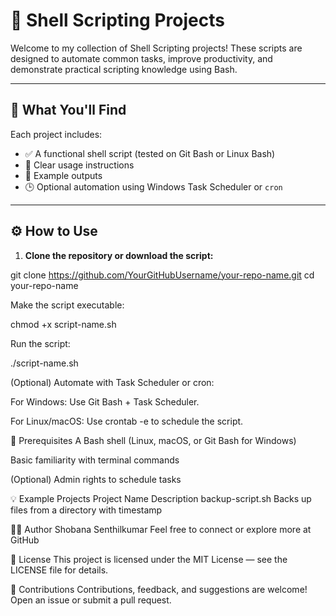 # 🐚 Shell Scripting Projects

Welcome to my collection of Shell Scripting projects! These scripts are designed to automate common tasks, improve productivity, and demonstrate practical scripting knowledge using Bash.

---


## 📌 What You'll Find

Each project includes:

- ✅ A functional shell script (tested on Git Bash or Linux Bash)
- 📄 Clear usage instructions
- 🧪 Example outputs
- 🕒 Optional automation using Windows Task Scheduler or `cron`

---


## ⚙️ How to Use

1. **Clone the repository or download the script:**

git clone https://github.com/YourGitHubUsername/your-repo-name.git
cd your-repo-name


Make the script executable:

chmod +x script-name.sh

Run the script:

./script-name.sh

(Optional) Automate with Task Scheduler or cron:

For Windows: Use Git Bash + Task Scheduler.

For Linux/macOS: Use crontab -e to schedule the script.

🧠 Prerequisites
A Bash shell (Linux, macOS, or Git Bash for Windows)

Basic familiarity with terminal commands

(Optional) Admin rights to schedule tasks


💡 Example Projects
Project Name	Description
backup-script.sh	Backs up files from a directory with timestamp



👩‍💻 Author
Shobana Senthilkumar
Feel free to connect or explore more at GitHub


📜 License
This project is licensed under the MIT License — see the LICENSE file for details.


🙌 Contributions
Contributions, feedback, and suggestions are welcome! Open an issue or submit a pull request.
